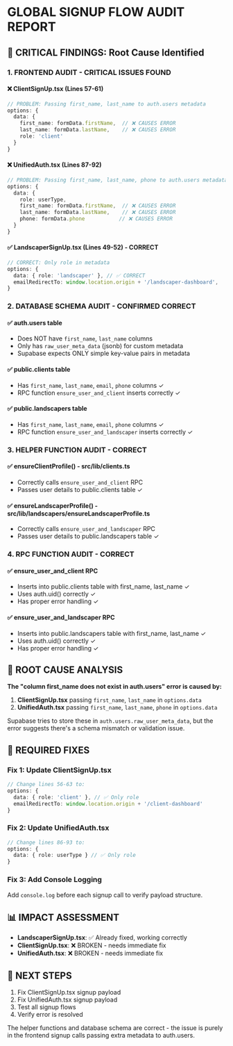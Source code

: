 # GLOBAL SIGNUP FLOW AUDIT REPORT

## 🚨 CRITICAL FINDINGS: Root Cause Identified

### 1. FRONTEND AUDIT - CRITICAL ISSUES FOUND

#### ❌ ClientSignUp.tsx (Lines 57-61)
```typescript
// PROBLEM: Passing first_name, last_name to auth.users metadata
options: {
  data: { 
    first_name: formData.firstName,  // ❌ CAUSES ERROR
    last_name: formData.lastName,    // ❌ CAUSES ERROR  
    role: 'client' 
  }
}
```

#### ❌ UnifiedAuth.tsx (Lines 87-92)
```typescript
// PROBLEM: Passing first_name, last_name, phone to auth.users metadata
options: {
  data: {
    role: userType,
    first_name: formData.firstName,  // ❌ CAUSES ERROR
    last_name: formData.lastName,    // ❌ CAUSES ERROR
    phone: formData.phone           // ❌ CAUSES ERROR
  }
}
```

#### ✅ LandscaperSignUp.tsx (Lines 49-52) - CORRECT
```typescript
// CORRECT: Only role in metadata
options: {
  data: { role: 'landscaper' }, // ✅ CORRECT
  emailRedirectTo: window.location.origin + '/landscaper-dashboard',
}
```

### 2. DATABASE SCHEMA AUDIT - CONFIRMED CORRECT

#### ✅ auth.users table
- Does NOT have `first_name`, `last_name` columns
- Only has `raw_user_meta_data` (jsonb) for custom metadata
- Supabase expects ONLY simple key-value pairs in metadata

#### ✅ public.clients table
- Has `first_name`, `last_name`, `email`, `phone` columns ✓
- RPC function `ensure_user_and_client` inserts correctly ✓

#### ✅ public.landscapers table  
- Has `first_name`, `last_name`, `email`, `phone` columns ✓
- RPC function `ensure_user_and_landscaper` inserts correctly ✓

### 3. HELPER FUNCTION AUDIT - CORRECT

#### ✅ ensureClientProfile() - src/lib/clients.ts
- Correctly calls `ensure_user_and_client` RPC
- Passes user details to public.clients table ✓

#### ✅ ensureLandscaperProfile() - src/lib/landscapers/ensureLandscaperProfile.ts
- Correctly calls `ensure_user_and_landscaper` RPC  
- Passes user details to public.landscapers table ✓

### 4. RPC FUNCTION AUDIT - CORRECT

#### ✅ ensure_user_and_client RPC
- Inserts into public.clients table with first_name, last_name ✓
- Uses auth.uid() correctly ✓
- Has proper error handling ✓

#### ✅ ensure_user_and_landscaper RPC
- Inserts into public.landscapers table with first_name, last_name ✓
- Uses auth.uid() correctly ✓  
- Has proper error handling ✓

## 🎯 ROOT CAUSE ANALYSIS

**The "column first_name does not exist in auth.users" error is caused by:**

1. **ClientSignUp.tsx** passing `first_name`, `last_name` in `options.data`
2. **UnifiedAuth.tsx** passing `first_name`, `last_name`, `phone` in `options.data`

Supabase tries to store these in `auth.users.raw_user_meta_data`, but the error suggests there's a schema mismatch or validation issue.

## 🔧 REQUIRED FIXES

### Fix 1: Update ClientSignUp.tsx
```typescript
// Change lines 56-63 to:
options: {
  data: { role: 'client' }, // ✅ Only role
  emailRedirectTo: window.location.origin + '/client-dashboard'
}
```

### Fix 2: Update UnifiedAuth.tsx  
```typescript
// Change lines 86-93 to:
options: {
  data: { role: userType } // ✅ Only role
}
```

### Fix 3: Add Console Logging
Add `console.log` before each signup call to verify payload structure.

## 📊 IMPACT ASSESSMENT

- **LandscaperSignUp.tsx**: ✅ Already fixed, working correctly
- **ClientSignUp.tsx**: ❌ BROKEN - needs immediate fix
- **UnifiedAuth.tsx**: ❌ BROKEN - needs immediate fix

## 🚀 NEXT STEPS

1. Fix ClientSignUp.tsx signup payload
2. Fix UnifiedAuth.tsx signup payload  
3. Test all signup flows
4. Verify error is resolved

The helper functions and database schema are correct - the issue is purely in the frontend signup calls passing extra metadata to auth.users.